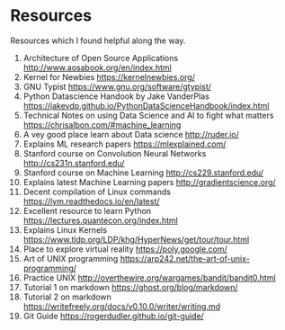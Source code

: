 # Resources
Resources which I found helpful along the way.

1. Architecture of Open Source Applications http://www.aosabook.org/en/index.html
2. Kernel for Newbies https://kernelnewbies.org/ 
3. GNU Typist https://www.gnu.org/software/gtypist/
4. Python Datascience Handook by Jake VanderPlas https://jakevdp.github.io/PythonDataScienceHandbook/index.html
5. Technical Notes on using Data Science and AI to fight what matters https://chrisalbon.com/#machine_learning
6. A vey good place learn about Data science http://ruder.io/
7. Explains ML research papers https://mlexplained.com/
8. Stanford course on Convolution Neural Networks http://cs231n.stanford.edu/
9. Stanford course on Machine Learning http://cs229.stanford.edu/
10. Explains latest Machine Learning papers http://gradientscience.org/
11. Decent compilation of Linux commands https://lym.readthedocs.io/en/latest/
12. Excellent resource to learn Python https://lectures.quantecon.org/index.html
13. Explains Linux Kernels https://www.tldp.org/LDP/khg/HyperNews/get/tour/tour.html
14. Place to explore virtual reality https://poly.google.com/
15. Art of UNIX programming https://arp242.net/the-art-of-unix-programming/
16. Practice UNIX http://overthewire.org/wargames/bandit/bandit0.html 
17. Tutorial 1 on markdown https://ghost.org/blog/markdown/ 
18. Tutorial 2 on markdown https://writefreely.org/docs/v0.10.0/writer/writing.md
19. Git Guide https://rogerdudler.github.io/git-guide/
